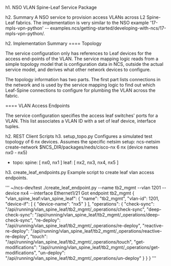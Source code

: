 h1. NSO VLAN Spine-Leaf Service Package

h2. Summary
A NSO service to provision access VLANs across L2 Spine-Leaf fabrics.  The implementation is very similar to the NSO example '17-mpls-vpn-python' -- examples.ncs/getting-started/developing-with-ncs/17-mpls-vpn-python/.

h2. Implementation Summary
==== Topology

The service configuration only has references to Leaf devices for the
access end-points of the VLAN. The service mapping logic reads from a simple
topology model that is configuration data in NCS, outside the
actual service model, and derives what other network devices to
configure.

The topology information has two parts. The first part lists
connections in the network and is used by the service mapping logic to
find out which Leaf-Spine connections to configure for plumbing the VLAN
across the fabric.


==== VLAN Access Endpoints

The service configuration specifies the access leaf switches' ports for a VLAN.
This list associates a VLAN ID with a set of leaf device, interface tuples.

h2. REST Client Scripts
h3. setup_topo.py
Configures a simulated test topology of 6 nx devices.  Assumes the specific
netsim setup:
    ncs-netsim create-network $NCS_DIR/packages/neds/cisco-nx 6 nx
     (device names nx0 - nx5)

  - topo:
      spine: [ nx0, nx1 ]
      leaf: [ nx2, nx3, nx4, nx5 ]

h3. create_leaf_endpoints.py
Example script to create leaf vlan access endpoints.

'''
~/ncs-dev/test ./create_leaf_endpoint.py --name tb2_mgmt --vlan 1201 --device nx4 --interface Ethernet1/21
Got endpoint tb2_mgmt
{
  "vlan_spine_leaf:vlan_spine_leaf": {
    "name": "tb2_mgmt",
    "vlan-id": 1201,
    "device-if": [
      {
        "device-name": "nx5"
      }
    ],
    "operations": {
      "check-sync": "/api/running/vlan_spine_leaf/tb2_mgmt/_operations/check-sync",
      "deep-check-sync": "/api/running/vlan_spine_leaf/tb2_mgmt/_operations/deep-check-sync",
      "re-deploy": "/api/running/vlan_spine_leaf/tb2_mgmt/_operations/re-deploy",
      "reactive-re-deploy": "/api/running/vlan_spine_leaf/tb2_mgmt/_operations/reactive-re-deploy",
      "touch": "/api/running/vlan_spine_leaf/tb2_mgmt/_operations/touch",
      "get-modifications": "/api/running/vlan_spine_leaf/tb2_mgmt/_operations/get-modifications",
      "un-deploy": "/api/running/vlan_spine_leaf/tb2_mgmt/_operations/un-deploy"
    }
  }
}
'''